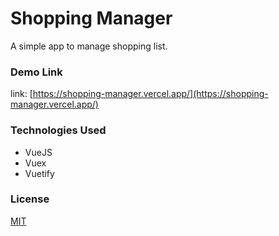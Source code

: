 # Shopping Manager

A simple app to manage shopping list.

### Demo Link

link: [https://shopping-manager.vercel.app/](https://shopping-manager.vercel.app/)

### Technologies Used

- VueJS
- Vuex
- Vuetify

### License

[MIT](https://choosealicense.com/licenses/mit/)
